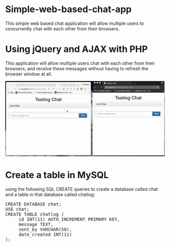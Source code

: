 # Simple-web-based-chat-app
This simple web based chat application will allow multiple users to concurrently chat with each other from their browsers.

# Using jQuery and AJAX with PHP
This application will allow multiple users chat with each other from their browsers, and receive these messages without having to refresh the browser window at all.

<img src="https://github.com/arizonal2014/Simple-web-based-chat-app/blob/master/vw50nfC6Xs.gif">


#  Create a table in MySQL 
using the following SQL CREATE queries to create a database called chat and a table in that database called chatlog:

<pre>
CREATE DATABASE chat;
USE chat;
CREATE TABLE chatlog (
     id INT(11) AUTO_INCREMENT PRIMARY KEY,
     message TEXT,
     sent_by VARCHAR(50),
     date_created INT(11)
);
</pre>
